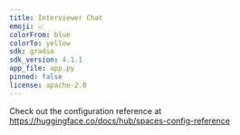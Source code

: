 ```yaml
---
title: Interviewer Chat
emoji: 📈
colorFrom: blue
colorTo: yellow
sdk: gradio
sdk_version: 4.1.1
app_file: app.py
pinned: false
license: apache-2.0
---
```


Check out the configuration reference at https://huggingface.co/docs/hub/spaces-config-reference

